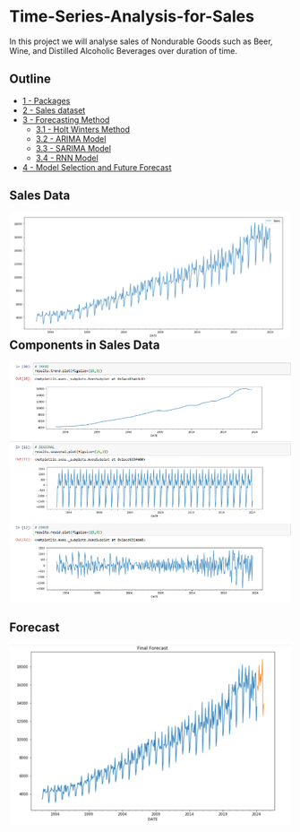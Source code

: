 # Time-Series-Analysis-for-Sales

In this project we will analyse sales of Nondurable Goods such as Beer, Wine, and Distilled Alcoholic Beverages over duration of time.

## Outline
- [ 1 - Packages](#1)
- [ 2 - Sales dataset](#2)
- [ 3 - Forecasting Method](#3)
    - [ 3.1 - Holt Winters Method](#3.1)
    - [ 3.2 - ARIMA Model](#3.2)
    - [ 3.3 - SARIMA Model](#3.3)
    - [ 3.4 - RNN Model](#3.4)
- [ 4 - Model Selection and Future Forecast](#4)

## Sales Data
<img align="left" src="./images/sales.png" >

## Components in Sales Data
<img src="./images/components.png">


## Forecast
<img align="left" src="./images/forecast.png"  >
